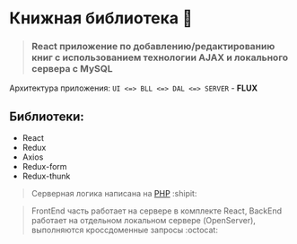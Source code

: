 # Книжная библиотека :open_book:

> ###  React приложение по добавлению/редактированию книг с использованием технологии AJAX и локального сервера с MySQL

Архитектура приложения: `UI <=> BLL <=> DAL <=> SERVER` - **FLUX**

## Библиотеки: 

- React
- Redux
- Axios
- Redux-form
- Redux-thunk


> Cерверная логика написана на [PHP](https://github.com/LevDomasnih/books-app-PHP) :shipit:

> FrontEnd часть работает на сервере в комплекте React, BackEnd работает на отдельном локальном сервере (OpenServer), выполняются кроссдоменные запросы :octocat:
